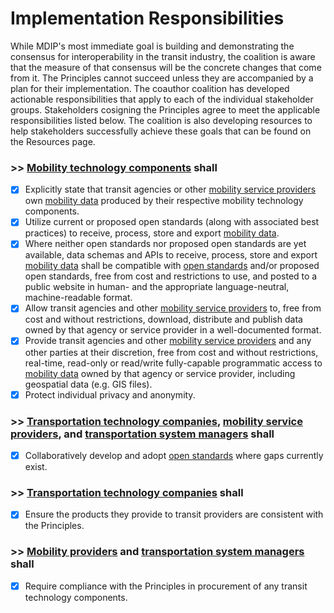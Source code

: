 # Implementation Responsibilities

While MDIP's most immediate goal is building and demonstrating the consensus for interoperability in the transit industry, the coalition is aware that the measure of that consensus will be the concrete changes that come from it. The Principles cannot succeed unless they are accompanied by a plan for their implementation. The coauthor coalition has developed actionable responsibilities that apply to each of the individual stakeholder groups. Stakeholders cosigning the Principles agree to meet the applicable responsibilities listed below. The coalition is also developing resources to help stakeholders successfully achieve these goals that can be found on the Resources page.

### \>> [Mobility technology components](definitions.md#mobility_technology_component) shall  

- [x]  Explicitly state that transit agencies or other [mobility service providers](definitions.md#mobility_service_provider) own [mobility data](definitions.md#mobility_data) produced by their respective mobility technology components.  
- [x]  Utilize current or proposed open standards (along with associated best practices) to receive, process, store and export [mobility data](definitions.md#mobility_data).  
- [x]  Where neither open standards nor proposed open standards are yet available, data schemas and APIs to receive, process, store and export [mobility data](definitions.md#mobility_data) shall be compatible with [open standards](definitions.md#open_standard) and/or proposed open standards, free from cost and restrictions to use, and posted to a public website in human- and the appropriate language-neutral, machine-readable format.  
- [x]  Allow transit agencies and other [mobility service providers](definitions.md#mobility_service_provider) to, free from cost and without restrictions, download, distribute and publish data owned by that agency or service provider in a well-documented format.  
- [x]  Provide transit agencies and other [mobility service providers](definitions.md#mobility_service_provider) and any other parties at their discretion, free from cost and without restrictions, real-time, read-only or read/write fully-capable programmatic access to [mobility data](definitions.md#mobility_data) owned by that agency or service provider, including geospatial data (e.g. GIS files).  
- [x]  Protect individual privacy and anonymity.  

### \>> [Transportation technology companies](definitions.md#transportation_technology_company), [mobility service providers](definitions.md#mobility_service_provider), and [transportation system managers](definitions.md#transportation_system_manager) shall

- [x]  Collaboratively develop and adopt [open standards](definitions.md#open_standard) where gaps currently exist.  

### \>> [Transportation technology companies](definitions.md#transportation_technology_company) shall  

- [x]  Ensure the products they provide to transit providers are consistent with the Principles.

### \>> [Mobility providers](definitions.md#mobility_service_provider) and [transportation system managers](definitions.md#transportation_system_manager) shall

- [x]  Require compliance with the Principles in procurement of any transit technology components.  
